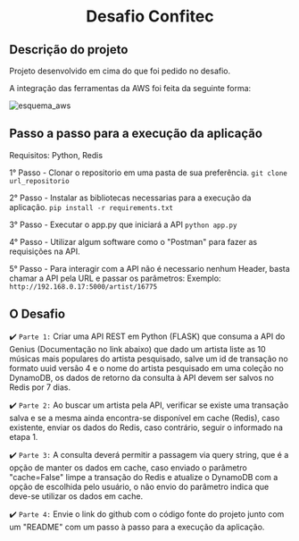 <h1 align="center"> Desafio Confitec</h1>

## Descrição do projeto 

<p align="justify">
Projeto desenvolvido em cima do que foi pedido no desafio.

A integração das ferramentas da AWS foi feita da seguinte forma:


![esquema_aws](https://user-images.githubusercontent.com/69823706/192107348-b42ee4ad-515a-4b87-b8cf-afe12dd9a34c.png)
</p>

## Passo a passo para a execução da aplicação

Requisitos: 
Python,
Redis

1° Passo - Clonar o repositorio em uma pasta de sua preferência.
```git clone url_repositorio```

2° Passo - Instalar as bibliotecas necessarias para a execução da aplicação.
```pip install -r requirements.txt```

3° Passo - Executar o app.py que iniciará a API
```python app.py```

4° Passo - Utilizar algum software como o "Postman" para fazer as requisições na API.

5° Passo - Para interagir com a API não é necessario nenhum Header, basta chamar a API pela URL e passar os parâmetros:
Exemplo: 
```http://192.168.0.17:5000/artist/16775```


## O Desafio 

:heavy_check_mark: `Parte 1:` Criar uma API REST em Python (FLASK) que consuma a API do Genius 
(Documentação no link abaixo) que dado um artista liste as 10 músicas mais populares 
do artista pesquisado, salve um id de transação no formato uuid versão 4 e o nome do 
artista pesquisado em uma coleção no DynamoDB, os dados de retorno da 
consulta à API devem ser salvos no Redis por 7 dias.

:heavy_check_mark: `Parte 2:` Ao buscar um artista pela API, verificar se existe uma transação salva e se a mesma 
ainda encontra-se disponível em cache (Redis), caso existente, enviar os dados do Redis, 
caso contrário, seguir o informado na etapa 1.

:heavy_check_mark: `Parte 3:` A consulta deverá permitir a passagem via query string, que é a opção de manter os dados 
em cache, caso enviado o parâmetro "cache=False" limpe a transação do Redis e 
atualize o DynamoDB com a opção de escolhida pelo usuário, o não envio do 
parâmetro indica que deve-se utilizar os dados em cache.

:heavy_check_mark: `Parte 4:` Envie o link do github com o código fonte do projeto junto com um "README" com 
um passo à passo para a execução da aplicação.
